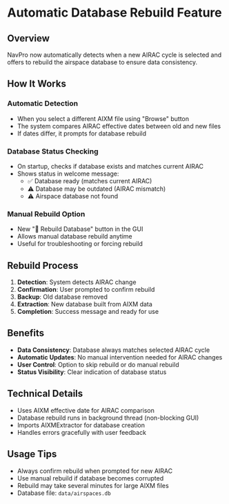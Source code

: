 # Automatic Database Rebuild Feature

## Overview
NavPro now automatically detects when a new AIRAC cycle is selected and offers to rebuild the airspace database to ensure data consistency.

## How It Works

### Automatic Detection
- When you select a different AIXM file using "Browse" button
- The system compares AIRAC effective dates between old and new files
- If dates differ, it prompts for database rebuild

### Database Status Checking
- On startup, checks if database exists and matches current AIRAC
- Shows status in welcome message:
  - ✅ Database ready (matches current AIRAC)
  - ⚠️ Database may be outdated (AIRAC mismatch)
  - ⚠️ Airspace database not found

### Manual Rebuild Option
- New "🔄 Rebuild Database" button in the GUI
- Allows manual database rebuild anytime
- Useful for troubleshooting or forcing rebuild

## Rebuild Process
1. **Detection**: System detects AIRAC change
2. **Confirmation**: User prompted to confirm rebuild
3. **Backup**: Old database removed
4. **Extraction**: New database built from AIXM data
5. **Completion**: Success message and ready for use

## Benefits
- **Data Consistency**: Database always matches selected AIRAC cycle
- **Automatic Updates**: No manual intervention needed for AIRAC changes
- **User Control**: Option to skip rebuild or do manual rebuild
- **Status Visibility**: Clear indication of database status

## Technical Details
- Uses AIXM effective date for AIRAC comparison
- Database rebuild runs in background thread (non-blocking GUI)
- Imports AIXMExtractor for database creation
- Handles errors gracefully with user feedback

## Usage Tips
- Always confirm rebuild when prompted for new AIRAC
- Use manual rebuild if database becomes corrupted
- Rebuild may take several minutes for large AIXM files
- Database file: `data/airspaces.db`
